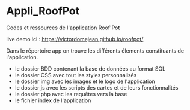 # Appli_RoofPot
Codes et ressources de l'application Roof'Pot

live demo ici : https://victordomejean.github.io/roofpot/

Dans le répertoire app on trouve les différents élements constituants de l'application. 

* le dossier BDD contenant la base de données au format SQL
* le dossier CSS avec tout les styles personnalisés 
* le dossier img avec les images et le logo de l'application 
* le dossier js avec les scripts des cartes et de leurs fonctionnalités 
* le dossier php avec les requêtes vers la base 
* le fichier index de l'application 


